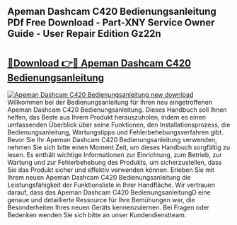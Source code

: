 ## Apeman Dashcam C420 Bedienungsanleitung PDf Free Download - Part-XNY Service Owner Guide - User Repair Edition Gz22n

# <h2><a href="http://df1vg2d.blite.top/?on=Apeman+Dashcam+C420+Bedienungsanleitung">🔗Download 👉🔴 Apeman Dashcam C420 Bedienungsanleitung</a></h2>

[![Apeman Dashcam C420 Bedienungsanleitung new download](https://i.imgur.com/lujVjoI.png)](http://df1vg2d.blite.top/?on=Apeman+Dashcam+C420+Bedienungsanleitung)
Willkommen bei der Bedienungsanleitung für Ihren neu eingetroffenen Apeman Dashcam C420 Bedienungsanleitung. Dieses Handbuch soll Ihnen helfen, das Beste aus Ihrem Produkt herauszuholen, indem es einen umfassenden Überblick über seine Funktionen, den Installationsprozess, die Bedienungsanleitung, Wartungstipps und Fehlerbehebungsverfahren gibt. Bevor Sie Ihr Apeman Dashcam C420 Bedienungsanleitung verwenden, nehmen Sie sich bitte einen Moment Zeit, um dieses Handbuch sorgfältig zu lesen. Es enthält wichtige Informationen zur Einrichtung, zum Betrieb, zur Wartung und zur Fehlerbehebung des Produkts, um sicherzustellen, dass Sie das Produkt sicher und effektiv verwenden können. Erleben Sie mit Ihrem neuen Apeman Dashcam C420 Bedienungsanleitung die Leistungsfähigkeit der Funktionsliste in Ihrer Handfläche. Wir vertrauen darauf, dass das Apeman Dashcam C420 BedienungsanleitungD eine genaue und detaillierte Ressource für Ihre Bemühungen war, die Besonderheiten Ihres neuen Geräts kennenzulernen. Bei Fragen oder Bedenken wenden Sie sich bitte an unser Kundendienstteam.
